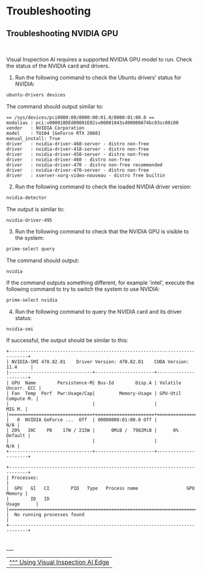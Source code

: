 # Troubleshooting

## Troubleshooting NVIDIA GPU

<br>

Visual Inspection AI requires a supported NVIDIA GPU model to run. Check the status of the NVIDIA card and drivers.

1. Run the following command to check the Ubuntu drivers’ status for NVIDIA:

```bash
ubuntu-drivers devices
```

The command should output similar to:
```
== /sys/devices/pci0000:00/0000:00:01.0/0000:01:00.0 ==
modalias : pci:v000010DEd00001E82sv00001043sd00008674bc03sc00i00
vendor   : NVIDIA Corporation
model    : TU104 [GeForce RTX 2080]
manual_install: True
driver   : nvidia-driver-460-server - distro non-free
driver   : nvidia-driver-418-server - distro non-free
driver   : nvidia-driver-450-server - distro non-free
driver   : nvidia-driver-460 - distro non-free
driver   : nvidia-driver-470 - distro non-free recommended
driver   : nvidia-driver-470-server - distro non-free
driver   : xserver-xorg-video-nouveau - distro free builtin
```

2. Run the following command to check the loaded NVIDIA driver version:

```bash
nvidia-detector
```

The output is similar to:

```
nvidia-driver-495
```

3. Run the following command to check that the NVIDIA GPU is visible to the system:

```bash
prime-select query
```

The command should output:

```
nvidia
```

If the command outputs something different, for example 'intel', execute the following command to try to switch the system to use NVIDIA:

```bash
prime-select nvidia
```

4. Run the following command to query the NVIDIA card and its driver status:

```bash
nvidia-smi
```

If successful, the output should be similar to this:

```
+-----------------------------------------------------------------------------+
| NVIDIA-SMI 470.82.01    Driver Version: 470.82.01    CUDA Version: 11.4     |
|-------------------------------+----------------------+----------------------+
| GPU  Name        Persistence-M| Bus-Id        Disp.A | Volatile Uncorr. ECC |
| Fan  Temp  Perf  Pwr:Usage/Cap|         Memory-Usage | GPU-Util  Compute M. |
|                               |                      |               MIG M. |
|===============================+======================+======================|
|   0  NVIDIA GeForce ...  Off  | 00000000:01:00.0 Off |                  N/A |
| 20%   30C    P8    17W / 215W |      0MiB /  7982MiB |      0%      Default |
|                               |                      |                  N/A |
+-------------------------------+----------------------+----------------------+
                                                                               
+-----------------------------------------------------------------------------+
| Processes:                                                                  |
|  GPU   GI   CI        PID   Type   Process name                  GPU Memory |
|        ID   ID                                                   Usage      |
|=============================================================================|
|  No running processes found                                                 |
+-----------------------------------------------------------------------------+
```


<br>
___

<table width="100%">
<tr><td><a href="./useviai.md">^^^ Using Visual Inspection AI Edge</td></tr>
</table>



 